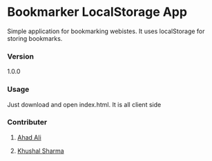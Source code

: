 # Bookmarker LocalStorage App

Simple application for bookmarking webistes. It uses localStorage for storing bookmarks. 

### Version
1.0.0

### Usage

Just download and open index.html. It is all client side

### Contributer

1. [Ahad Ali](https://github.com/ahadali/)

2. [Khushal Sharma](https://github.com/Logan1x)
